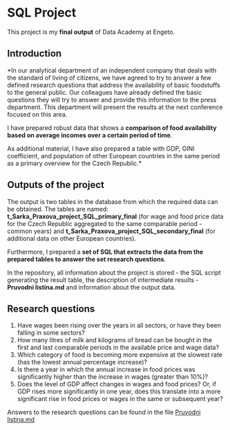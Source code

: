 # SQL Project

This project is my **final output** of Data Academy at Engeto.

## Introduction

*In our analytical department of an independent company that deals with the standard of living of citizens, we have agreed to try to answer a few defined research questions that address the availability of basic foodstuffs to the general public. Our colleagues have already defined the basic questions they will try to answer and provide this information to the press department. This department will present the results at the next conference focused on this area.

I have prepared robust data that shows a **comparison of food availability based on average incomes over a certain period of time**.

As additional material, I have also prepared a table with GDP, GINI coefficient, and population of other European countries in the same period as a primary overview for the Czech Republic.*

## Outputs of the project

The output is two tables in the database from which the required data can be obtained. The tables are named: **t_Sarka_Praxova_project_SQL_primary_final** (for wage and food price data for the Czech Republic aggregated to the same comparable period - common years) and **t_Sarka_Praxova_project_SQL_secondary_final** (for additional data on other European countries).

Furthermore, I prepared a **set of SQL that extracts the data from the prepared tables to answer the set research questions**.

In the repository, all information about the project is stored - the SQL script generating the result table, the description of intermediate results - **Pruvodni listina.md**  and information about the output data.

##  Research questions
1. Have wages been rising over the years in all sectors, or have they been falling in some sectors?
2. How many litres of milk and kilograms of bread can be bought in the first and last comparable periods in the available price and wage data?
3. Which category of food is becoming more expensive at the slowest rate (has the lowest annual percentage increase)?
4. Is there a year in which the annual increase in food prices was significantly higher than the increase in wages (greater than 10%)?
5. Does the level of GDP affect changes in wages and food prices? Or, if GDP rises more significantly in one year, does this translate into a more significant rise in food prices or wages in the same or subsequent year?

Answers to the research questions can be found in the file [Pruvodni listina.md](https://github.com/Sarka8/sql_project/blob/main/Pruvodni%20listina.md)
